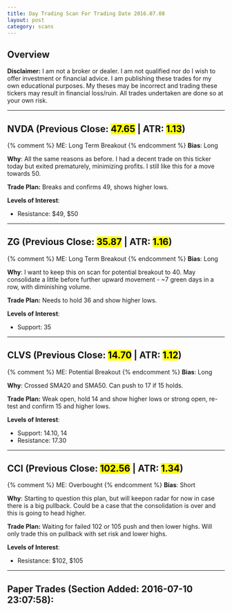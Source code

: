 ```yaml
---
title: Day Trading Scan For Trading Date 2016.07.08
layout: post
category: scans
---
```


Overview
--- 

**Disclaimer:** I am not a broker or dealer. I am not qualified nor do I wish to offer investment or financial advice. I am publishing these trades for my own educational purposes. My theses may be incorrect and trading these tickers may result in financial loss/ruin. All trades undertaken are done so at your own risk.

***

NVDA (Previous Close: <mark>47.65</mark> | ATR: <mark>1.13</mark>)
---
{% comment %}
ME: Long Term Breakout
{% endcomment %}
**Bias**: Long

**Why**: All the same reasons as before. I had a decent trade on this ticker today but exited prematurely, minimizing profits. I still like this for a move towards 50.

**Trade Plan:** Breaks and confirms 49, shows higher lows.

**Levels of Interest**:

* Resistance: $49, $50

***

ZG (Previous Close: <mark>35.87</mark> | ATR: <mark>1.16</mark>)
---
{% comment %}
ME: Long Term Breakout
{% endcomment %}
**Bias**: Long

**Why**: I want to keep this on scan for potential breakout to 40. May consolidate a little before further upward movement - ~7 green days in a row, with diminishing volume.

**Trade Plan:** Needs to hold 36 and show higher lows.

**Levels of Interest**:

* Support: 35

***

CLVS (Previous Close: <mark>14.70</mark> | ATR: <mark>1.12</mark>)
---
{% comment %}
ME: Potential Breakout
{% endcomment %}
**Bias**: Long

**Why**: Crossed SMA20 and SMA50. Can push to 17 if 15 holds.

**Trade Plan:** Weak open, hold 14 and show higher lows or strong open, re-test and confirm 15 and higher lows.

**Levels of Interest**:

* Support: 14.10, 14
* Resistance: 17.30

***


CCI (Previous Close: <mark>102.56</mark> | ATR: <mark>1.34</mark>)
---
{% comment %}
ME: Overbought
{% endcomment %}
**Bias**: Short

**Why**: Starting to question this plan, but will keepon radar for now in case there is a big pullback. Could be a case that the consolidation is over and this is going to head higher.

**Trade Plan:** Waiting for failed 102 or 105 push and then lower highs. Will only trade this on pullback with set risk and lower highs.

**Levels of Interest**:

* Resistance: $102, $105

***

Paper Trades (Section Added: 2016-07-10 23:07:58):
---

<div style="height:500px; width:100%">
<div style="float:left; margin-right:100px;">
<script src='https://www.tradervue.com/sharedt.js?id=4707371&width=600'></script>
</div>
</div>

